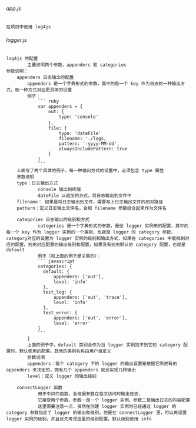 ###### app.js 
    在项目中使用 log4js 

###### logger.js
    log4js 的配置
    		主要说明两个参数，appenders 和 categories
    参数说明：
    	appenders 日志输出的配置
    		appenders 是一个字典形式的参数，其中的每一个 key 作为日志的一种输出方式，每一种方式对应更具体的设置
    		例子：
    		    ``` ruby
                var appenders = {
        		    out: {
                    	type: 'console'
        			}，
					file: {
                      	type: 'dateFile'
                      	filename: './logs,
                      	pattern: '-yyyy-MM-dd',
                      	alwaysIncludePattern: true
                    }
        		}
                ```
        上面写了两个具体的例子，每一种输出方式的设置中，必须包含 type 属性
        参数说明
        type：日志输出方式 
        		console 输出到终端
        		dateFile 以追加的方式，将日志输出到文件中
        filename： 如果是将日志输出到文件，需要写上日志输出文件的相对路径
        pattern：定义日志输出文件名，会和 filename 参数结合起来作为文件名
        
    	categories 日志输出的级别和方式
    			categories 是一个字典形式的参数，是给 logger 实例用的配置，其中的每一个 key 作为 logger 实例的一个类别，也就是 logger 的 category 参数，category对应的设置为 logger 实例的级别和输出方式，如果在 categories 中能找到对应的配置，则用对应配置的输出级别和配置，如果没有则用默认的 category 配置，也就是 default
    			例子（和上面的例子是关联的）：
    			``` javascript
                categories: {
                  default: {
                      appenders: ['out'],
                      level: 'info'
                  },
                  test_log: {
                      appenders: ['out', 'trace'],
                      level: 'info'
                  },
                  test_error: {
                      appenders: ['out', 'error'],
                      level: 'error'
                }
                ```
            }
            上面的例子中，default 类别会作为当 logger 实例找不到它的 category 配置时，默认使用的配置。其他的类别名称由用户自定义
            参数说明
            appenders：每个 category 下的 logger 的输出设置是根据它所拥有的 appenders 来决定的，拥有几个 appenders 就会实现几种输出
            level：定义 logger 的输出级别

		connectLogger 函数
				用于中间件函数，会根据参数在每次访问时输出日志，
				它接受两个参数，参数一是一个 logger 实例，参数二是输出日志的内容配置
				这里需要注意一点，虽然在创建 logger 实例时已经通过 logger 的 category 参数指定了 logger 的输出和级别，但是在 connectLogger 里，可以再设置 logger 实例的级别，并且优先考虑这里的级别配置，默认级别使用 info
